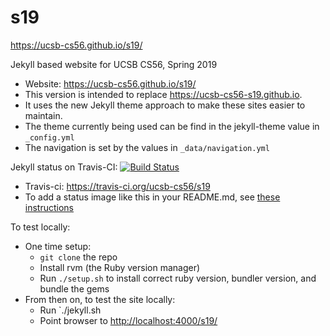 # s19

<https://ucsb-cs56.github.io/s19/>

Jekyll based website for UCSB CS56, Spring 2019

* Website: <https://ucsb-cs56.github.io/s19/>
* This version is intended to replace <https://ucsb-cs56-s19.github.io>.
* It uses the new Jekyll theme approach to make these sites easier to maintain.
* The theme currently being used can be find in the jekyll-theme value
in `_config.yml`
* The navigation is set by the values in `_data/navigation.yml`

Jekyll status on Travis-CI: [![Build Status](https://travis-ci.org/ucsb-cs56/s19.svg?branch=master)](https://travis-ci.org/ucsb-cs56/s19)

* Travis-ci: https://travis-ci.org/ucsb-cs56/s19
* To add a status image like this in your README.md, see [these instructions](https://docs.travis-ci.com/user/status-images/)

To test locally:
* One time setup:
    * `git clone` the repo
    * Install rvm (the Ruby version manager)
    * Run `./setup.sh` to install correct ruby version, bundler version, and bundle the gems
* From then on, to test the site locally:
    * Run `./jekyll.sh
    * Point browser to <http://localhost:4000/s19/>



